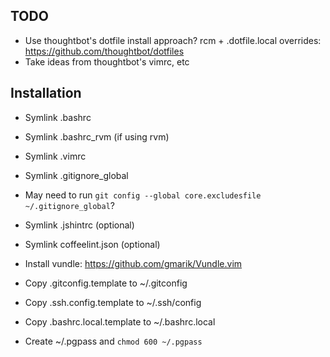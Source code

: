## TODO

* Use thoughtbot's dotfile install approach? rcm + .dotfile.local overrides: https://github.com/thoughtbot/dotfiles
* Take ideas from thoughtbot's vimrc, etc

## Installation

* Symlink .bashrc
* Symlink .bashrc\_rvm (if using rvm)
* Symlink .vimrc

* Symlink .gitignore\_global
* May need to run `git config --global core.excludesfile ~/.gitignore_global`?

* Symlink .jshintrc (optional)
* Symlink coffeelint.json (optional)

* Install vundle: https://github.com/gmarik/Vundle.vim

* Copy .gitconfig.template to ~/.gitconfig
* Copy .ssh.config.template to ~/.ssh/config
* Copy .bashrc.local.template to ~/.bashrc.local
* Create ~/.pgpass and `chmod 600 ~/.pgpass`
